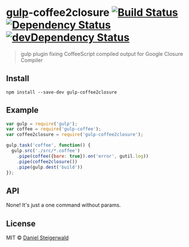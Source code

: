 # [gulp](http://gulpjs.com)-coffee2closure [![Build Status](https://secure.travis-ci.org/steida/gulp-coffee2closure.png?branch=master)](http://travis-ci.org/steida/gulp-coffee2closure) [![Dependency Status](https://david-dm.org/steida/gulp-coffee2closure.png)](https://david-dm.org/steida/gulp-coffee2closure) [![devDependency Status](https://david-dm.org/steida/gulp-coffee2closure/dev-status.png)](https://david-dm.org/steida/gulp-coffee2closure#info=devDependencies)

> gulp plugin fixing CoffeeScript compiled output for Google Closure Compiler


## Install

```
npm install --save-dev gulp-coffee2closure
```


## Example

```js
var gulp = require('gulp');
var coffee = require('gulp-coffee');
var coffee2closure = require('gulp-coffee2closure');

gulp.task('coffee', function() {
  gulp.src('./src/*.coffee')
    .pipe(coffee({bare: true}).on('error', gutil.log))
    .pipe(coffee2closure())
    .pipe(gulp.dest('build'))
});
```

## API

None! It's just a one command without params.

## License

MIT © [Daniel Steigerwald](https://github.com/steida)
